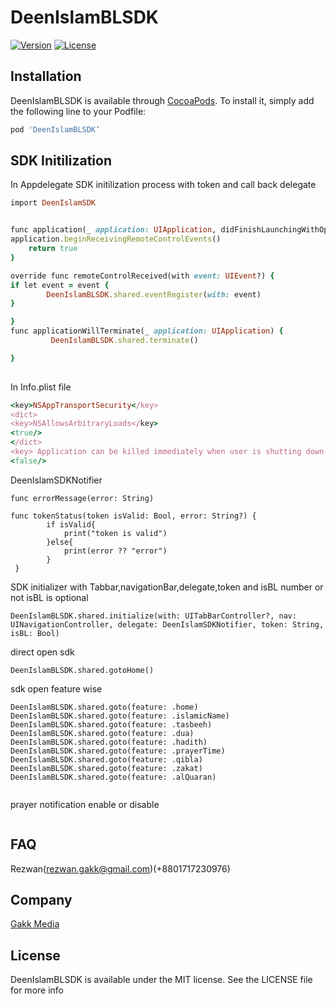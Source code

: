 # DeenIslamBLSDK
[![Version](https://img.shields.io/cocoapods/v/DeenIslamBLSDK)](https://github.com/shadhin-music/DeenIslamBLSDK)
[![License](https://img.shields.io/github/license/shadhin-music/DeenIslamBLSDK)](https://github.com/shadhin-music/DeenIslamBLSDK)

## Installation

DeenIslamBLSDK is available through [CocoaPods](https://github.com/shadhin-music/DeenIslamBLSDK). To install
it, simply add the following line to your Podfile:

```ruby
pod 'DeenIslamBLSDK’
```
## SDK Initilization 
In Appdelegate SDK initilization process with token and call back delegate 
```ruby
import DeenIslamSDK


func application(_ application: UIApplication, didFinishLaunchingWithOptions launchOptions: [UIApplication.LaunchOptionsKey: Any]?) -> Bool {
application.beginReceivingRemoteControlEvents()
 	return true
}

override func remoteControlReceived(with event: UIEvent?) {
if let event = event {
 		DeenIslamBLSDK.shared.eventRegister(with: event)
}

}
func applicationWillTerminate(_ application: UIApplication) {
         DeenIslamBLSDK.shared.terminate()

}
  
```
In Info.plist file
```ruby
<key>NSAppTransportSecurity</key>
<dict>
<key>NSAllowsArbitraryLoads</key>
<true/>
</dict>
<key> Application can be killed immediately when user is shutting down or logging out</key>
<false/>

```

DeenIslamSDKNotifier
```
func errorMessage(error: String)

func tokenStatus(token isValid: Bool, error: String?) {
        if isValid{
            print("token is valid")
        }else{
            print(error ?? "error")
        }
 }
```
SDK initializer with  Tabbar,navigationBar,delegate,token and isBL number or not
isBL is optional 
```
DeenIslamBLSDK.shared.initialize(with: UITabBarController?, nav: UINavigationController, delegate: DeenIslamSDKNotifier, token: String, isBL: Bool)
```
direct open sdk 
```
DeenIslamBLSDK.shared.gotoHome()
```
sdk open feature wise 
```
DeenIslamBLSDK.shared.goto(feature: .home)
DeenIslamBLSDK.shared.goto(feature: .islamicName)
DeenIslamBLSDK.shared.goto(feature: .tasbeeh)
DeenIslamBLSDK.shared.goto(feature: .dua)
DeenIslamBLSDK.shared.goto(feature: .hadith)
DeenIslamBLSDK.shared.goto(feature: .prayerTime)
DeenIslamBLSDK.shared.goto(feature: .qibla)
DeenIslamBLSDK.shared.goto(feature: .zakat)
DeenIslamBLSDK.shared.goto(feature: .alQuaran)
      
```
prayer notification enable or disable 
```

```

## FAQ 
Rezwan(rezwan.gakk@gmail.com)(+8801717230976)


## Company

[Gakk Media](https://gakkmedia.com)

## License

DeenIslamBLSDK is available under the MIT license. See the LICENSE file for more info
